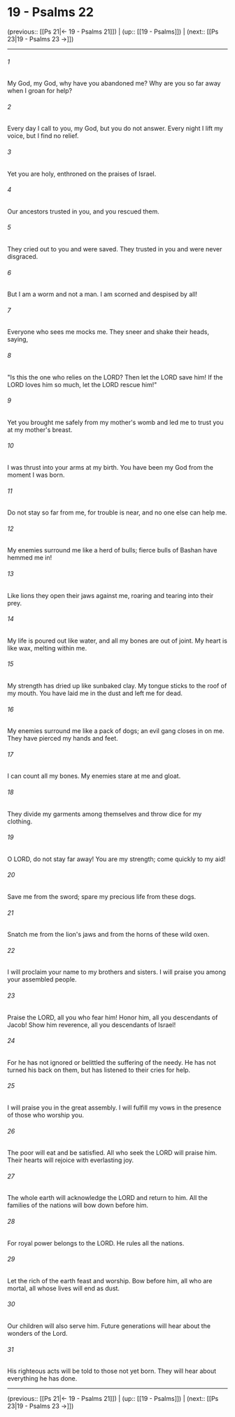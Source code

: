 # 19 - Psalms 22

(previous:: [[Ps 21|← 19 - Psalms 21]]) | (up:: [[19 - Psalms]]) | (next:: [[Ps 23|19 - Psalms 23 →]])

***


###### 1 
My God, my God, why have you abandoned me? Why are you so far away when I groan for help? 

###### 2 
Every day I call to you, my God, but you do not answer. Every night I lift my voice, but I find no relief. 

###### 3 
Yet you are holy, enthroned on the praises of Israel. 

###### 4 
Our ancestors trusted in you, and you rescued them. 

###### 5 
They cried out to you and were saved. They trusted in you and were never disgraced. 

###### 6 
But I am a worm and not a man. I am scorned and despised by all! 

###### 7 
Everyone who sees me mocks me. They sneer and shake their heads, saying, 

###### 8 
"Is this the one who relies on the LORD? Then let the LORD save him! If the LORD loves him so much, let the LORD rescue him!" 

###### 9 
Yet you brought me safely from my mother's womb and led me to trust you at my mother's breast. 

###### 10 
I was thrust into your arms at my birth. You have been my God from the moment I was born. 

###### 11 
Do not stay so far from me, for trouble is near, and no one else can help me. 

###### 12 
My enemies surround me like a herd of bulls; fierce bulls of Bashan have hemmed me in! 

###### 13 
Like lions they open their jaws against me, roaring and tearing into their prey. 

###### 14 
My life is poured out like water, and all my bones are out of joint. My heart is like wax, melting within me. 

###### 15 
My strength has dried up like sunbaked clay. My tongue sticks to the roof of my mouth. You have laid me in the dust and left me for dead. 

###### 16 
My enemies surround me like a pack of dogs; an evil gang closes in on me. They have pierced my hands and feet. 

###### 17 
I can count all my bones. My enemies stare at me and gloat. 

###### 18 
They divide my garments among themselves and throw dice for my clothing. 

###### 19 
O LORD, do not stay far away! You are my strength; come quickly to my aid! 

###### 20 
Save me from the sword; spare my precious life from these dogs. 

###### 21 
Snatch me from the lion's jaws and from the horns of these wild oxen. 

###### 22 
I will proclaim your name to my brothers and sisters. I will praise you among your assembled people. 

###### 23 
Praise the LORD, all you who fear him! Honor him, all you descendants of Jacob! Show him reverence, all you descendants of Israel! 

###### 24 
For he has not ignored or belittled the suffering of the needy. He has not turned his back on them, but has listened to their cries for help. 

###### 25 
I will praise you in the great assembly. I will fulfill my vows in the presence of those who worship you. 

###### 26 
The poor will eat and be satisfied. All who seek the LORD will praise him. Their hearts will rejoice with everlasting joy. 

###### 27 
The whole earth will acknowledge the LORD and return to him. All the families of the nations will bow down before him. 

###### 28 
For royal power belongs to the LORD. He rules all the nations. 

###### 29 
Let the rich of the earth feast and worship. Bow before him, all who are mortal, all whose lives will end as dust. 

###### 30 
Our children will also serve him. Future generations will hear about the wonders of the Lord. 

###### 31 
His righteous acts will be told to those not yet born. They will hear about everything he has done.

***

(previous:: [[Ps 21|← 19 - Psalms 21]]) | (up:: [[19 - Psalms]]) | (next:: [[Ps 23|19 - Psalms 23 →]])
